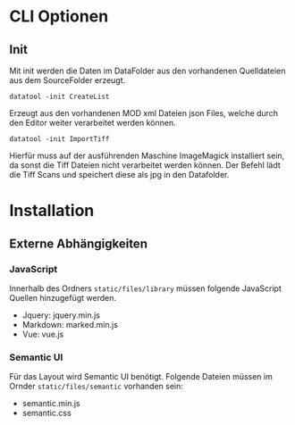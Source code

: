 # CLI Optionen

## Init

Mit init werden die Daten im DataFolder aus den vorhandenen Quelldateien aus dem SourceFolder erzeugt.

`datatool -init CreateList`

Erzeugt aus den vorhandenen MOD xml Dateien json Files, welche durch den Editor weiter verarbeitet werden können.

`datatool -init ImportTiff`

Hierfür muss auf der ausführenden Maschine ImageMagick installiert sein, da sonst die Tiff Dateien nicht verarbeitet werden können. Der Befehl lädt die Tiff Scans und speichert diese als jpg in den Datafolder.

# Installation

## Externe Abhängigkeiten

### JavaScript

Innerhalb des Ordners `static/files/library` müssen folgende JavaScript Quellen hinzugefügt werden.

* Jquery: jquery.min.js
* Markdown: marked.min.js  
* Vue: vue.js

### Semantic UI

Für das Layout wird Semantic UI benötigt. Folgende Dateien müssen im Ornder `static/files/semantic` vorhanden sein:

* semantic.min.js 
* semantic.css 
